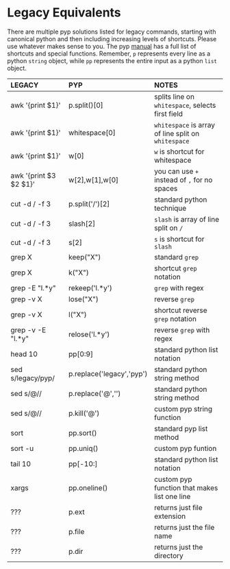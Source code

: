 # Legacy Equivalents

There are multiple pyp solutions listed for legacy commands, starting with canonical python and then including increasing levels of shortcuts.  Please use whatever makes sense to you.  The pyp [manual](https://thepyedpiper.github.io/pyp/pyp_manual.html) has a full list of shortcuts and special functions.  Remember, `p` represents every line as a python `string` object, while `pp` represents the entire input as a python `list` object.

| LEGACY       | PYP            | NOTES                                      |
|:-------------|:------------------|:-------------------------------------------|
| awk '{print $1}'| p.split()[0] |splits line on `whitespace`, selects first field|
| awk '{print $1}'| whitespace[0] | `whitespace` is array of line split on `whitespace`|
| awk '{print $1}'| w[0] | `w` is shortcut for whitespace|
| awk '{print $3 $2 $1}'| w[2],w[1],w[0] | you can use `+` instead of `,` for no spaces|
| cut -d / -f 3 | p.split('/')[2] | standard python technique |
| cut -d / -f 3 |slash[2] |`slash`  is array of line split on `/` |
| cut -d / -f 3 | s[2] | `s` is shortcut for `slash`|
| grep X      | keep("X")         |      standard `grep`                                      |
| grep X      | k("X")        | shortcut `grep` notation |
| grep -E "l.*y" | rekeep('l.*y') | `grep` with regex | 
| grep -v X    | lose("X")        | reverse `grep` |
| grep -v X    | l("X")        | shortcut reverse `grep` notation|
| grep -v -E "l.*y" | relose('l.*y') | reverse `grep` with regex |
| head 10 | pp[0:9] |standard python list notation|
|sed s/legacy/pyp/ | p.replace('legacy','pyp') | standard python string method|
|sed s/@// |p.replace('@','')| standard python string method|
|sed s/@// | p.kill('@') | custom pyp string function| 
|sort | pp.sort()|standard pyp list method|
|sort -u| pp.uniq()| custom pyp funtion|
|tail 10| pp[-10:]|standard python list notation| 
|xargs | pp.oneline() | custom pyp function that makes list one line |
|???| p.ext | returns just file extension |
|???| p.file | returns just the file name |
|???| p.dir | returns just the directory |
